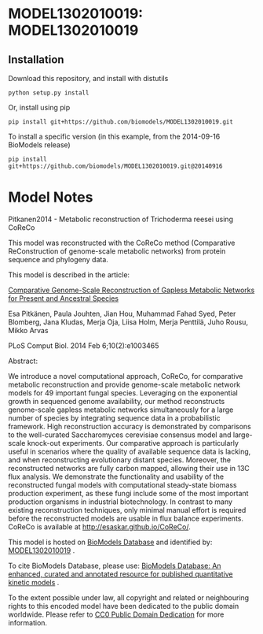 # MODEL1302010019: MODEL1302010019

## Installation

Download this repository, and install with distutils

`python setup.py install`

Or, install using pip

`pip install git+https://github.com/biomodels/MODEL1302010019.git`

To install a specific version (in this example, from the 2014-09-16 BioModels release)

`pip install git+https://github.com/biomodels/MODEL1302010019.git@20140916`


# Model Notes


Pitkanen2014 - Metabolic reconstruction of Trichoderma reesei using CoReCo

This model was reconstructed with the CoReCo method (Comparative
ReConstruction of genome-scale metabolic networks) from protein sequence and
phylogeny data.

This model is described in the article:

[Comparative Genome-Scale Reconstruction of Gapless Metabolic Networks for
Present and Ancestral
Species](http://identifiers.org/doi/10.1371/journal.pcbi.1003465)

Esa Pitkänen, Paula Jouhten, Jian Hou, Muhammad Fahad Syed, Peter Blomberg,
Jana Kludas, Merja Oja, Liisa Holm, Merja Penttilä, Juho Rousu, Mikko Arvas

PLoS Comput Biol. 2014 Feb 6;10(2):e1003465

Abstract:

We introduce a novel computational approach, CoReCo, for comparative metabolic
reconstruction and provide genome-scale metabolic network models for 49
important fungal species. Leveraging on the exponential growth in sequenced
genome availability, our method reconstructs genome-scale gapless metabolic
networks simultaneously for a large number of species by integrating sequence
data in a probabilistic framework. High reconstruction accuracy is
demonstrated by comparisons to the well-curated Saccharomyces cerevisiae
consensus model and large-scale knock-out experiments. Our comparative
approach is particularly useful in scenarios where the quality of available
sequence data is lacking, and when reconstructing evolutionary distant
species. Moreover, the reconstructed networks are fully carbon mapped,
allowing their use in 13C flux analysis. We demonstrate the functionality and
usability of the reconstructed fungal models with computational steady-state
biomass production experiment, as these fungi include some of the most
important production organisms in industrial biotechnology. In contrast to
many existing reconstruction techniques, only minimal manual effort is
required before the reconstructed models are usable in flux balance
experiments. CoReCo is available at http://esaskar.github.io/CoReCo/.

This model is hosted on [BioModels Database](http://www.ebi.ac.uk/biomodels/)
and identified by:
[MODEL1302010019](http://identifiers.org/biomodels.db/MODEL1302010019) .

To cite BioModels Database, please use: [BioModels Database: An enhanced,
curated and annotated resource for published quantitative kinetic
models](http://identifiers.org/pubmed/20587024) .

To the extent possible under law, all copyright and related or neighbouring
rights to this encoded model have been dedicated to the public domain
worldwide. Please refer to [CC0 Public Domain
Dedication](http://creativecommons.org/publicdomain/zero/1.0/) for more
information.


